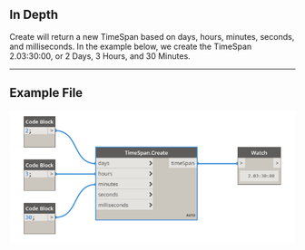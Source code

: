 ## In Depth
Create will return a new TimeSpan based on days, hours, minutes, seconds, and milliseconds. In the example below, we create the TimeSpan 2.03:30:00, or 2 Days, 3 Hours, and 30 Minutes.
___
## Example File

![Create](./DSCore.TimeSpan.Create_img.jpg)

